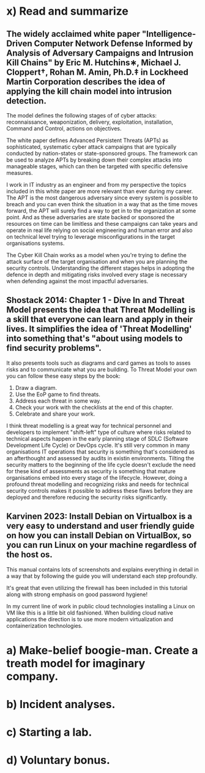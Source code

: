 # x) Read and summarize

## The widely acclaimed white paper "Intelligence-Driven Computer Network Defense Informed by Analysis of Adversary Campaigns and Intrusion Kill Chains" by Eric M. Hutchins∗, Michael J. Cloppert†, Rohan M. Amin, Ph.D.‡ in Lockheed Martin Corporation describes the idea of applying the kill chain model into intrusion detection. 

The model defines the following stages of of cyber attacks: reconnaissance, weaponization, delivery, exploitation, installation, Command and Control, actions on objectives.

The white paper defines Advanced Persistent Threats (APTs) as sophisticated, systematic cyber attack campaigns that are typically conducted by nation-states or state-sponsored groups. The framework can be used to analyze APTs by breaking down their complex attacks into manageable stages, which can then be targeted with specific defensive measures.

I work in IT industry as an engineer and from my perspective the topics included in this white paper are more relevant than ever during my career. The APT is the most dangerous adversary since every system is possible to breach and you can even think the situation in a way that as the time moves forward, the APT will surely find a way to get in to the organization at some point. And as these adversaries are state backed or sponsored the resources on time can be limitless and these campaigns can take years and operate in real life relying on social engineering and human error and also on technical level trying to leverage misconfigurations in the target organisations systems. 

The Cyber Kill Chain works as a model when you're trying to define the attack surface of the target organisation and when you are planning the security controls. Understanding the different stages helps in adopting the defence in depth and mitigating risks involved every stage is necessary when defending against the most impactful adversaries. 

## Shostack 2014: Chapter 1 - Dive In and Threat Model presents the idea that Threat Modelling is a skill that everyone can learn and apply in their lives. It simplifies the idea of 'Threat Modelling' into something that's "about using models to find security problems".

It also presents tools such as diagrams and card games as tools to asses risks and to communicate what you are building. To Threat Model your own you can follow these easy steps by the book:

1. Draw a diagram.
2. Use the EoP game to find threats.
3. Address each threat in some way.
4. Check your work with the checklists at the end of this chapter.
5. Celebrate and share your work.

I think threat modelling is a great way for technical personnel and developers to implement "shift-left" type of culture where risks related to technical aspects happen in the early planning stage of SDLC (Software Development Life Cycle) or DevOps cycle. It's still very common in many organisations IT operations that security is something that's considered as an afterthought and assessed by audits in existin environments. Tilting the security matters to the beginning of the life cycle doesn't exclude the need for these kind of assessments as security is something that mature organisations embed into every stage of the lifecycle. However, doing a profound threat modelling and recognizing risks and needs for technical security controls makes it possible to address these flaws before they are deployed and therefore reducing the security risks significantly. 

## Karvinen 2023: Install Debian on Virtualbox is a very easy to understand and user friendly guide on how you can install Debian on VirtualBox, so you can run Linux on your machine regardless of the host os. 

This manual contains lots of screenshots and explains everything in detail in a way that by following the guide you will understand each step profoundly. 

It's great that even utilizing the firewall has been included in this tutorial along with strong emphasis on good password hygiene!

In my current line of work in public cloud technologies installing a Linux on VM like this is a little bit old fashioned. When building cloud native applications the direction is to use more modern virtualization and containerization technologies.
 
# a) Make-belief boogie-man. Create a treath model for imaginary company.
# b) Incident analyses. 
# c) Starting a lab.
# d) Voluntary bonus.
